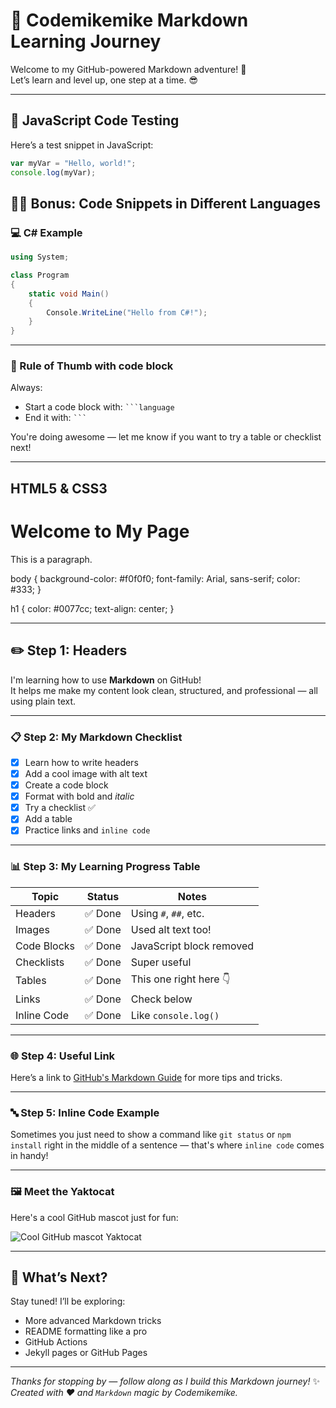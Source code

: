 # 🚀 Codemikemike Markdown Learning Journey

Welcome to my GitHub-powered Markdown adventure! 👋  
Let’s learn and level up, one step at a time. 😎

___

## 🔢 JavaScript Code Testing

Here’s a test snippet in JavaScript:

```javascript
var myVar = "Hello, world!";
console.log(myVar);
```


## 🧑‍💻 Bonus: Code Snippets in Different Languages

### 💻 C# Example

```csharp
using System;

class Program
{
    static void Main()
    {
        Console.WriteLine("Hello from C#!");
    }
}
```

---

### 🧠 Rule of Thumb with code block

Always:
- Start a code block with: ```` ```language ````
- End it with: ```` ``` ````

You're doing awesome — let me know if you want to try a table or checklist next!


---
## HTML5 & CSS3

<!DOCTYPE html>
<html lang="en">
<head>
  <meta charset="UTF-8" />
  <title>Hello HTML</title>
</head>
<body>
  <h1>Welcome to My Page</h1>
  <p>This is a paragraph.</p>
</body>
</html>

body {
  background-color: #f0f0f0;
  font-family: Arial, sans-serif;
  color: #333;
}

h1 {
  color: #0077cc;
  text-align: center;
}


---

## ✏️ Step 1: Headers

I'm learning how to use **Markdown** on GitHub!  
It helps me make my content look clean, structured, and professional — all using plain text.

---

### 📋 Step 2: My Markdown Checklist

- [x] Learn how to write headers  
- [x] Add a cool image with alt text  
- [x] Create a code block  
- [x] Format with bold and *italic*  
- [x] Try a checklist ✅  
- [x] Add a table  
- [x] Practice links and `inline code`

---

### 📊 Step 3: My Learning Progress Table

| Topic           | Status    | Notes                    |
|------------------|-----------|---------------------------|
| Headers          | ✅ Done    | Using `#`, `##`, etc.     |
| Images           | ✅ Done    | Used alt text too!        |
| Code Blocks      | ✅ Done    | JavaScript block removed  |
| Checklists       | ✅ Done    | Super useful              |
| Tables           | ✅ Done    | This one right here 👇    |
| Links            | ✅ Done    | Check below               |
| Inline Code      | ✅ Done    | Like `console.log()`      |

---

### 🌐 Step 4: Useful Link

Here’s a link to [GitHub's Markdown Guide](https://guides.github.com/features/mastering-markdown/) for more tips and tricks.

---

### 🔤 Step 5: Inline Code Example

Sometimes you just need to show a command like `git status` or `npm install` right in the middle of a sentence — that's where `inline code` comes in handy!

---

### 🖼️ Meet the Yaktocat

Here's a cool GitHub mascot just for fun:

![Cool GitHub mascot Yaktocat](https://octodex.github.com/images/yaktocat.png)

---

## 🌟 What’s Next?

Stay tuned! I’ll be exploring:

- More advanced Markdown tricks  
- README formatting like a pro  
- GitHub Actions  
- Jekyll pages or GitHub Pages

---

_Thanks for stopping by — follow along as I build this Markdown journey!_ ✨  
_Created with ❤️ and `Markdown` magic by Codemikemike._

